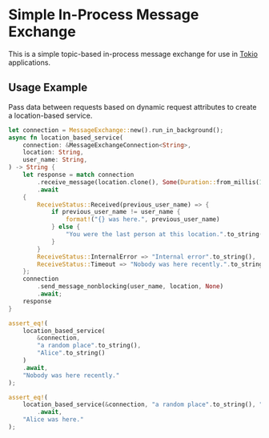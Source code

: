 # Simple In-Process Message Exchange

This is a simple topic-based in-process message exchange for use in [Tokio](https://tokio.rs/) applications.

## Usage Example

Pass data between requests based on dynamic request attributes to create a location-based service.

```rust
let connection = MessageExchange::new().run_in_background();
async fn location_based_service(
    connection: &MessageExchangeConnection<String>,
    location: String,
    user_name: String,
) -> String {
    let response = match connection
        .receive_message(location.clone(), Some(Duration::from_millis(10)))
        .await
    {
        ReceiveStatus::Received(previous_user_name) => {
            if previous_user_name != user_name {
                format!("{} was here.", previous_user_name)
            } else {
                "You were the last person at this location.".to_string()
            }
        }
        ReceiveStatus::InternalError => "Internal error".to_string(),
        ReceiveStatus::Timeout => "Nobody was here recently.".to_string(),
    };
    connection
        .send_message_nonblocking(user_name, location, None)
        .await;
    response
}

assert_eq!(
    location_based_service(
        &connection,
        "a random place".to_string(),
        "Alice".to_string()
    )
    .await,
    "Nobody was here recently."
);

assert_eq!(
    location_based_service(&connection, "a random place".to_string(), "Bob".to_string())
        .await,
    "Alice was here."
);
```
